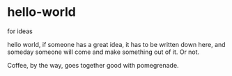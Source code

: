 # hello-world
for ideas

hello world, if someone has a great idea, it has to be written down here, 
and someday someone will come and make something out of it.
Or not.

Coffee, by the way, goes together good with pomegrenade.

